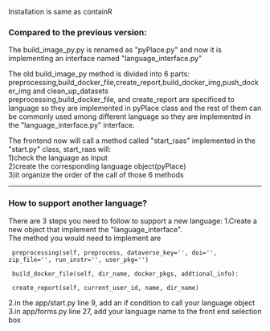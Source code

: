 Installation is same as containR  

### Compared to the previous version:  

The build_image_py.py is renamed as "pyPlace.py" and now it is implementing an interface named "language_interface.py"  

The old build_image_py method is divided into 6 parts: preprocessing,build_docker_file,create_report,build_docker_img,push_docker_img and clean_up_datasets  
preprocessing,build_docker_file, and create_report are specificed to language so they are implemented in pyPlace class and the rest of them can be commonly used among different language so they are implemented in the "language_interface.py"
interface.  

The frontend now will call a method called "start_raas" implemented in the "start.py" class, start_raas will:  
1)check the language as input  
2)create the corresponding language object(pyPlace)  
3)it organize the order of the call of those 6 methods   
__________________________________________________
### How to support another language?
There are 3 steps you need to follow to support a new language:
1.Create a new object that implement the "language_interface".  
The method you would need to implement are 
  
     preprocessing(self, preprocess, dataverse_key='', doi='', zip_file='', run_instr='', user_pkg='')

     build_docker_file(self, dir_name, docker_pkgs, addtional_info):
       
     create_report(self, current_user_id, name, dir_name)

2.in the app/start.py line 9, add an if condition to call your language object
3.in app/forms.py line 27, add your language name to the front end selection box

